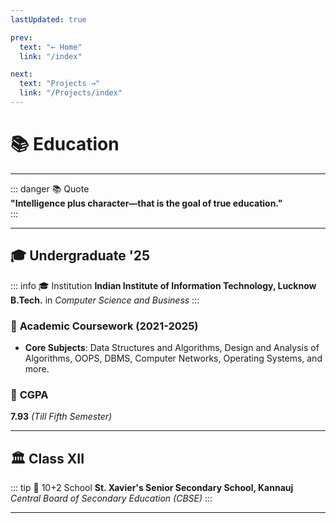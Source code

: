 ```yaml
---
lastUpdated: true

prev:
  text: "← Home"
  link: "/index"

next:
  text: "Projects →"
  link: "/Projects/index"
---
```


# 📚 Education

---

::: danger 📚 Quote  
**"Intelligence plus character—that is the goal of true education."**  
:::

---

## 🎓 **Undergraduate '25**

::: info 🎓 Institution
**Indian Institute of Information Technology, Lucknow**  
**B.Tech.** in _Computer Science and Business_
:::

### 📘 **Academic Coursework (2021-2025)**

- **Core Subjects**: Data Structures and Algorithms, Design and Analysis of Algorithms, OOPS, DBMS, Computer Networks, Operating Systems, and more.

### 🧮 **CGPA**

**7.93** _(Till Fifth Semester)_

---

## 🏛️ **Class XII**

::: tip 🏫 10+2 School
**St. Xavier's Senior Secondary School, Kannauj**  
_Central Board of Secondary Education (CBSE)_
:::

---

